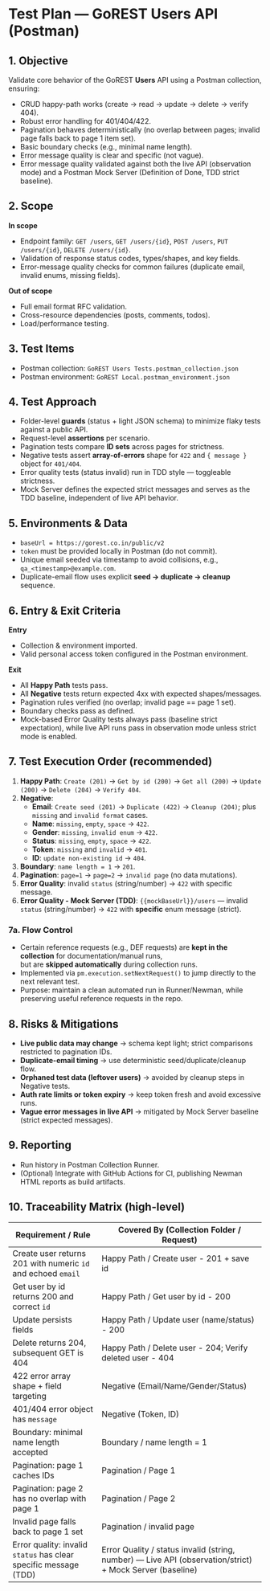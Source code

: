 # Test Plan — GoREST Users API (Postman)

## 1. Objective
Validate core behavior of the GoREST **Users** API using a Postman collection, ensuring:
- CRUD happy-path works (create → read → update → delete → verify 404).
- Robust error handling for 401/404/422.
- Pagination behaves deterministically (no overlap between pages; invalid page falls back to page 1 item set).
- Basic boundary checks (e.g., minimal name length).
- Error message quality is clear and specific (not vague).  
- Error message quality validated against both the live API (observation mode) and a Postman Mock Server (Definition of Done, TDD strict baseline).

## 2. Scope
**In scope**
- Endpoint family: `GET /users`, `GET /users/{id}`, `POST /users`, `PUT /users/{id}`, `DELETE /users/{id}`.
- Validation of response status codes, types/shapes, and key fields.
- Error-message quality checks for common failures (duplicate email, invalid enums, missing fields).

**Out of scope**
- Full email format RFC validation.
- Cross-resource dependencies (posts, comments, todos).
- Load/performance testing.

## 3. Test Items
- Postman collection: `GoREST Users Tests.postman_collection.json`
- Postman environment: `GoREST Local.postman_environment.json`

## 4. Test Approach
- Folder-level **guards** (status + light JSON schema) to minimize flaky tests against a public API.
- Request-level **assertions** per scenario.
- Pagination tests compare **ID sets** across pages for strictness.
- Negative tests assert **array-of-errors** shape for `422` and `{ message }` object for `401/404`.
- Error quality tests (status invalid) run in TDD style — toggleable strictness.  
- Mock Server defines the expected strict messages and serves as the TDD baseline, independent of live API behavior.

## 5. Environments & Data
- `baseUrl = https://gorest.co.in/public/v2`
- `token` must be provided locally in Postman (do not commit).
- Unique email seeded via timestamp to avoid collisions, e.g., `qa_<timestamp>@example.com`.
- Duplicate-email flow uses explicit **seed → duplicate → cleanup** sequence.

## 6. Entry & Exit Criteria
**Entry**
- Collection & environment imported.
- Valid personal access token configured in the Postman environment.

**Exit**
- All **Happy Path** tests pass.
- All **Negative** tests return expected 4xx with expected shapes/messages.
- Pagination rules verified (no overlap; invalid page == page 1 set).
- Boundary checks pass as defined.
- Mock-based Error Quality tests always pass (baseline strict expectation), while live API runs pass in observation mode unless strict mode is enabled.

## 7. Test Execution Order (recommended)
1. **Happy Path**: `Create (201)` → `Get by id (200)` → `Get all (200)` → `Update (200)` → `Delete (204)` → `Verify 404`.
2. **Negative**:
   - **Email**: `Create seed (201)` → `Duplicate (422)` → `Cleanup (204)`; plus `missing` and `invalid format` cases.
   - **Name**: `missing`, `empty`, `space` → `422`.
   - **Gender**: `missing`, `invalid enum` → `422`.
   - **Status**: `missing`, `empty`, `space` → `422`.
   - **Token**: `missing` and `invalid` → `401`.
   - **ID**: `update non-existing id` → `404`.
3. **Boundary**: `name length = 1` → `201`.
4. **Pagination**: `page=1` → `page=2` → `invalid page` (no data mutations).
5. **Error Quality**: invalid `status` (string/number) → `422` with specific message.
6. **Error Quality - Mock Server (TDD)**: `{{mockBaseUrl}}/users` — invalid `status` (string/number) → `422` with **specific** enum message (strict).
### 7a. Flow Control
- Certain reference requests (e.g., DEF requests) are **kept in the collection** for documentation/manual runs,  
  but are **skipped automatically** during collection runs.  
- Implemented via `pm.execution.setNextRequest()` to jump directly to the next relevant test.  
- Purpose: maintain a clean automated run in Runner/Newman, while preserving useful reference requests in the repo.

## 8. Risks & Mitigations
- **Live public data may change** → schema kept light; strict comparisons restricted to pagination IDs.  
- **Duplicate-email timing** → use deterministic seed/duplicate/cleanup flow.  
- **Orphaned test data (leftover users)** → avoided by cleanup steps in Negative tests.  
- **Auth rate limits or token expiry** → keep token fresh and avoid excessive runs.  
- **Vague error messages in live API** → mitigated by Mock Server baseline (strict expected messages).

## 9. Reporting
- Run history in Postman Collection Runner.
- (Optional) Integrate with GitHub Actions for CI, publishing Newman HTML reports as build artifacts.

## 10. Traceability Matrix (high-level)
| Requirement / Rule | Covered By (Collection Folder / Request) |
|---|---|
| Create user returns 201 with numeric `id` and echoed `email` | Happy Path / Create user - 201 + save id |
| Get user by id returns 200 and correct `id` | Happy Path / Get user by id - 200 |
| Update persists fields | Happy Path / Update user (name/status) - 200 |
| Delete returns 204, subsequent GET is 404 | Happy Path / Delete user - 204; Verify deleted user - 404 |
| 422 error array shape + field targeting | Negative (Email/Name/Gender/Status) |
| 401/404 error object has `message` | Negative (Token, ID) |
| Boundary: minimal name length accepted | Boundary / name length = 1 |
| Pagination: page 1 caches IDs | Pagination / Page 1 |
| Pagination: page 2 has no overlap with page 1 | Pagination / Page 2 |
| Invalid page falls back to page 1 set | Pagination / invalid page |
| Error quality: invalid `status` has clear specific message (TDD) | Error Quality / status invalid (string, number) — Live API (observation/strict) + Mock Server (baseline) |
